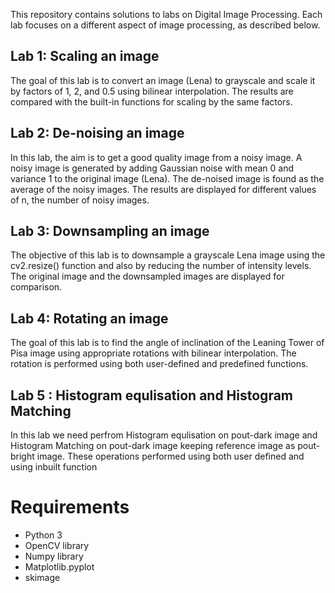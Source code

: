  
This repository contains solutions to labs on Digital Image Processing. Each lab focuses on a different aspect of image processing, as described below.

## Lab 1: Scaling an image
The goal of this lab is to convert an image (Lena) to grayscale and scale it by factors of 1, 2, and 0.5 using bilinear interpolation. The results are compared with the built-in functions for scaling by the same factors.

## Lab 2: De-noising an image
In this lab, the aim is to get a good quality image from a noisy image. A noisy image is generated by adding Gaussian noise with mean 0 and variance 1 to the original image (Lena). The de-noised image is found as the average of the noisy images. The results are displayed for different values of n, the number of noisy images.

## Lab 3: Downsampling an image
The objective of this lab is to downsample a grayscale Lena image using the cv2.resize() function and also by reducing the number of intensity levels. The original image and the downsampled images are displayed for comparison.

## Lab 4: Rotating an image
The goal of this lab is to find the angle of inclination of the Leaning Tower of Pisa image using appropriate rotations with bilinear interpolation. The rotation is performed using both user-defined and predefined functions.

## Lab 5 : Histogram equlisation and Histogram Matching
In this lab we need perfrom Histogram equlisation on pout-dark image and Histogram Matching on pout-dark image keeping reference image as pout-bright image. These operations performed using both user defined and using inbuilt function



# Requirements
* Python 3
* OpenCV library
* Numpy library
* Matplotlib.pyplot
* skimage


